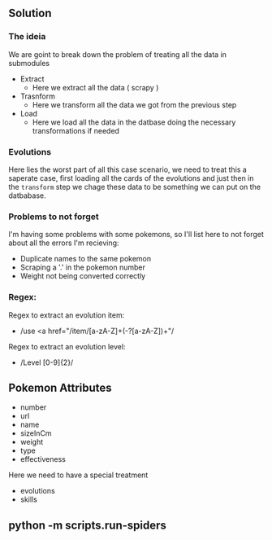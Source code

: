 ## Solution
### The ideia
We are goint to break down the problem of treating all the data in submodules
- Extract
    - Here we extract all the data ( scrapy )
- Trasnform
    - Here we transform all the data we got from the previous step
- Load
    - Here we load all the data in the datbase doing the necessary transformations if needed


### Evolutions
Here lies the worst part of all this case scenario, we need to treat this a saperate case, first loading all the cards
of the evolutions and just then in the `transform` step we chage these data to be something we can put on the datbabase.

### Problems to not forget
I'm having some problems with some pokemons, so I'll list here to not forget about all the errors I'm recieving:

- Duplicate names to the same pokemon
- Scraping a '.' in the pokemon number
- Weight not being converted correctly

### Regex:
Regex to extract an evolution item:
- /use <a href="\/item\/[a-zA-Z]+(-?[a-zA-Z])+"/

Regex to extract an evolution level:
- /Level [0-9]{2}/



## Pokemon Attributes
- number
- url
- name
- sizeInCm
- weight
- type
- effectiveness 

Here we need to have a special treatment
- evolutions
- skills





## python -m scripts.run-spiders